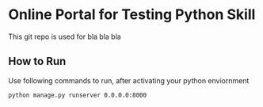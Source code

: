 # Online Portal for Testing Python Skill

This git repo is used for bla bla bla


## How to Run

Use following commands to run, after activating your python enviornment

```bash
python manage.py runserver 0.0.0.0:8000
```

